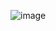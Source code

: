 ![image](https://github.com/meidasafira09/Automation_Mobile_KatalonStudio/assets/87964858/16a5ae87-d855-4ebd-8a8b-250717c75fdd)
